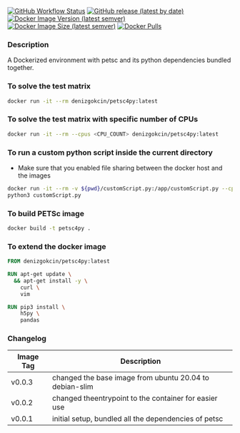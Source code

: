[![GitHub Workflow Status](https://img.shields.io/github/workflow/status/dgokcin/petsc4py/ci?&logo=github-actions)](https://github.com/dgokcin/petsc4py/actions)
[![GitHub release (latest by date)](https://img.shields.io/github/v/release/dgokcin/petsc4py?logo=github)](https://github.com/dgokcin/petsc4py/releases)
[![Docker Image Version (latest semver)](https://img.shields.io/docker/v/denizgokcin/petsc4py?logo=docker&sort=semver)](https://hub.docker.com/repository/docker/denizgokcin/petsc4py/tags?page=1&ordering=last_updated)
[![Docker Image Size (latest semver)](https://img.shields.io/docker/image-size/denizgokcin/petsc4py?logo=docker&sort=semver)]()
[![Docker Pulls](https://img.shields.io/docker/pulls/denizgokcin/petsc4py?logo=docker)]()

### Description 
A Dockerized environment with petsc and its python dependencies bundled together.

### To solve the test matrix

```sh
docker run -it --rm denizgokcin/petsc4py:latest
```

### To solve the test matrix with specific number of CPUs

```sh
docker run -it --rm --cpus <CPU_COUNT> denizgokcin/petsc4py:latest
```

### To run a custom python script inside the current directory
- Make sure that you enabled file sharing between the docker host and the images

```sh
docker run -it --rm -v ${pwd}/customScript.py:/app/customScript.py --cpus <CPU_COUNT> denizgokcin/petsc4py:latest bash
python3 customScript.py
```

### To build PETSc image

```sh
docker build -t petsc4py .
```

### To extend the docker image

```dockerfile
FROM denizgokcin/petsc4py:latest

RUN apt-get update \
  && apt-get install -y \
    curl \
    vim

RUN pip3 install \
    h5py \
    pandas
```

### Changelog

| Image Tag | Description                                             |
|-----------|---------------------------------------------------------|
| v0.0.3    | changed the base image from ubuntu 20.04 to debian-slim |
| v0.0.2    | changed theentrypoint to the container for easier use   |
| v0.0.1    | initial setup, bundled  all the  dependencies of  petsc |
